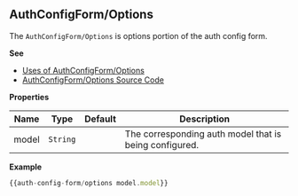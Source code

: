 <a name="AuthConfigForm/Options
The `AuthConfigForm/Options` is options portion of the auth config form.module_"></a>

## AuthConfigForm/Options
The `AuthConfigForm/Options` is options portion of the auth config form.

**See**

- [Uses of AuthConfigForm/Options](https://github.com/hashicorp/vault/search?l=Handlebars&q=auth-config-form/options)
- [AuthConfigForm/Options Source Code](https://github.com/hashicorp/vault/blob/master/ui/app/components/auth-config-form/options.js)

**Properties**

| Name | Type | Default | Description |
| --- | --- | --- | --- |
| model | <code>String</code> | <code></code> | The corresponding auth model that is being configured. |

**Example**

```js
{{auth-config-form/options model.model}}
```
